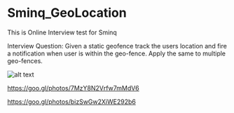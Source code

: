 # Sminq_GeoLocation
This is Online Interview test for Sminq

Interview Question:
Given a static geofence track the users location and fire a notification when user is within the geo-fence. Apply the same to multiple geo-fences.

![alt text](https://goo.gl/photos/sYHsTgYtSCnGVCbdA)

https://goo.gl/photos/7MzY8N2Vrfw7mMdV6

https://goo.gl/photos/bizSwGw2XiWE292b6
